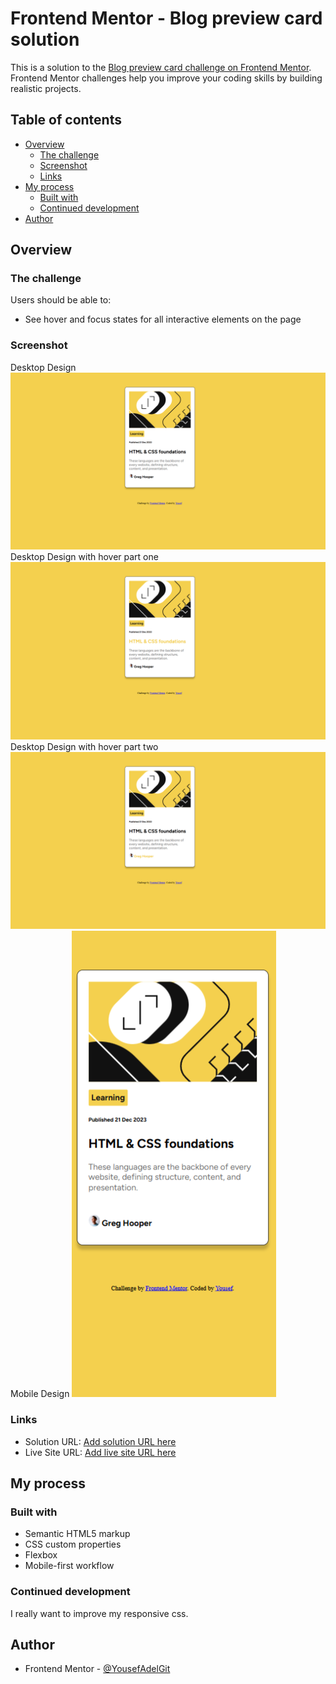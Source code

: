 # Frontend Mentor - Blog preview card solution

This is a solution to the [Blog preview card challenge on Frontend Mentor](https://www.frontendmentor.io/challenges/blog-preview-card-ckPaj01IcS). Frontend Mentor challenges help you improve your coding skills by building realistic projects. 

## Table of contents

- [Overview](#overview)
  - [The challenge](#the-challenge)
  - [Screenshot](#screenshot)
  - [Links](#links)
- [My process](#my-process)
  - [Built with](#built-with)
  - [Continued development](#continued-development)
- [Author](#author)

## Overview

### The challenge

Users should be able to:

- See hover and focus states for all interactive elements on the page

### Screenshot
Desktop Design
![desktop design](./design/desktop-design.png)
Desktop Design with hover part one
![active design](./design/active-states%201.png)
Desktop Design with hover part two
![active design](./design/active-states%202.png)
Mobile Design
![mobile design](./design/mobile-design.png)


### Links

- Solution URL: [Add solution URL here](https://your-solution-url.com)
- Live Site URL: [Add live site URL here](https://your-live-site-url.com)

## My process

### Built with

- Semantic HTML5 markup
- CSS custom properties
- Flexbox
- Mobile-first workflow


### Continued development

I really want to improve my responsive css.



## Author

- Frontend Mentor - [@YousefAdelGit](https://www.frontendmentor.io/profile/YousefAdelGit)